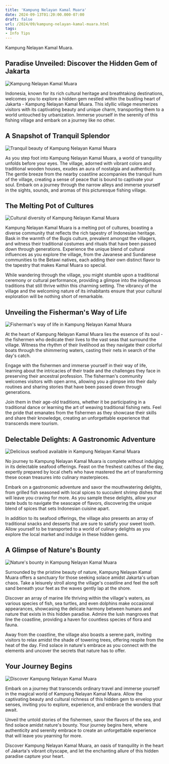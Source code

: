 ```yaml
---
title: 'Kampung Nelayan Kamal Muara'
date: 2024-09-13T01:20:00.000-07:00
draft: false
url: /2024/09/kampung-nelayan-kamal-muara.html
tags: 
- Info Tips
---
```


Kampung Nelayan Kamal Muara.

Paradise Unveiled: Discover the Hidden Gem of Jakarta
-----------------------------------------------------

![Kampung Nelayan Kamal Muara](https://paragrafnews.com/wp-content/uploads/2019/07/IMG_20190708_161551_1-2.jpg)

Indonesia, known for its rich cultural heritage and breathtaking destinations, welcomes you to explore a hidden gem nestled within the bustling heart of Jakarta - Kampung Nelayan Kamal Muara. This idyllic village mesmerizes visitors with its captivating beauty and unique charm, transporting them to a world untouched by urbanization. Immerse yourself in the serenity of this fishing village and embark on a journey like no other.

A Snapshot of Tranquil Splendor
-------------------------------

![Tranquil beauty of Kampung Nelayan Kamal Muara](https://paragrafnews.com/wp-content/uploads/2019/07/IMG_20190708_161551_1-2.jpg)

As you step foot into Kampung Nelayan Kamal Muara, a world of tranquility unfolds before your eyes. The village, adorned with vibrant colors and traditional wooden houses, exudes an aura of nostalgia and authenticity. The gentle breeze from the nearby coastline accompanies the tranquil hum of the village, creating a sense of peace that is bound to captivate your soul. Embark on a journey through the narrow alleys and immerse yourself in the sights, sounds, and aromas of this picturesque fishing village.

The Melting Pot of Cultures
---------------------------

![Cultural diversity of Kampung Nelayan Kamal Muara](https://paragrafnews.com/wp-content/uploads/2019/07/IMG_20190708_161551_1-2.jpg)

Kampung Nelayan Kamal Muara is a melting pot of cultures, boasting a diverse community that reflects the rich tapestry of Indonesian heritage. Bask in the warmth of the Bugis culture, prevalent amongst the villagers, and witness their traditional costumes and rituals that have been passed down through generations. Experience the unique blend of cultural influences as you explore the village, from the Javanese and Sundanese communities to the Betawi natives, each adding their own distinct flavor to the tapestry that makes Kamal Muara so special.

While wandering through the village, you might stumble upon a traditional ceremony or cultural performance, providing a glimpse into the indigenous traditions that still thrive within this charming setting. The vibrancy of the village and the welcoming nature of its inhabitants ensure that your cultural exploration will be nothing short of remarkable.

Unveiling the Fisherman's Way of Life
-------------------------------------

![Fisherman's way of life in Kampung Nelayan Kamal Muara](https://paragrafnews.com/wp-content/uploads/2019/07/IMG_20190708_161551_1-2.jpg)

At the heart of Kampung Nelayan Kamal Muara lies the essence of its soul - the fishermen who dedicate their lives to the vast seas that surround the village. Witness the rhythm of their livelihood as they navigate their colorful boats through the shimmering waters, casting their nets in search of the day's catch.

Engage with the fishermen and immerse yourself in their way of life, learning about the intricacies of their trade and the challenges they face in preserving their ancestral profession. The fisherman's community welcomes visitors with open arms, allowing you a glimpse into their daily routines and sharing stories that have been passed down through generations.

Join them in their age-old traditions, whether it be participating in a traditional dance or learning the art of weaving traditional fishing nets. Feel the pride that emanates from the fishermen as they showcase their skills and share their knowledge, creating an unforgettable experience that transcends mere tourism.

Delectable Delights: A Gastronomic Adventure
--------------------------------------------

![Delicious seafood available in Kampung Nelayan Kamal Muara](https://paragrafnews.com/wp-content/uploads/2019/07/IMG_20190708_161551_1-2.jpg)

No journey to Kampung Nelayan Kamal Muara is complete without indulging in its delectable seafood offerings. Feast on the freshest catches of the day, expertly prepared by local chefs who have mastered the art of transforming these ocean treasures into culinary masterpieces.

Embark on a gastronomic adventure and savor the mouthwatering delights, from grilled fish seasoned with local spices to succulent shrimp dishes that will leave you craving for more. As you sample these delights, allow your taste buds to navigate the seascape of flavors, discovering the unique blend of spices that sets Indonesian cuisine apart.

In addition to its seafood offerings, the village also presents an array of traditional snacks and desserts that are sure to satisfy your sweet tooth. Allow yourself to be transported to a world of culinary delights as you explore the local market and indulge in these hidden gems.

A Glimpse of Nature's Bounty
----------------------------

![Nature's bounty in Kampung Nelayan Kamal Muara](https://paragrafnews.com/wp-content/uploads/2019/07/IMG_20190708_161551_1-2.jpg)

Surrounded by the pristine beauty of nature, Kampung Nelayan Kamal Muara offers a sanctuary for those seeking solace amidst Jakarta's urban chaos. Take a leisurely stroll along the village's coastline and feel the soft sand beneath your feet as the waves gently lap at the shore.

Discover an array of marine life thriving within the village's waters, as various species of fish, sea turtles, and even dolphins make occasional appearances, showcasing the delicate harmony between humans and nature that exists in this hidden paradise. Admire the lush mangroves that line the coastline, providing a haven for countless species of flora and fauna.

Away from the coastline, the village also boasts a serene park, inviting visitors to relax amidst the shade of towering trees, offering respite from the heat of the day. Find solace in nature's embrace as you connect with the elements and uncover the secrets that nature has to offer.

Your Journey Begins
-------------------

![Discover Kampung Nelayan Kamal Muara](https://paragrafnews.com/wp-content/uploads/2019/07/IMG_20190708_161551_1-2.jpg)

Embark on a journey that transcends ordinary travel and immerse yourself in the magical world of Kampung Nelayan Kamal Muara. Allow the captivating beauty and cultural richness of this hidden gem to envelop your senses, inviting you to explore, experience, and embrace the wonders that await.

Unveil the untold stories of the fishermen, savor the flavors of the sea, and find solace amidst nature's bounty. Your journey begins here, where authenticity and serenity embrace to create an unforgettable experience that will leave you yearning for more.

Discover Kampung Nelayan Kamal Muara, an oasis of tranquility in the heart of Jakarta's vibrant cityscape, and let the enchanting allure of this hidden paradise capture your heart.